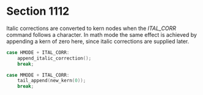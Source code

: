 # Section 1112

Italic corrections are converted to kern nodes when the *ITAL_CORR* command follows a character.
In math mode the same effect is achieved by appending a kern of zero here, since italic corrections are supplied later.

```c << Cases of |main_control| that build boxes and lists >>+=
case HMODE + ITAL_CORR:
    append_italic_correction();
    break;

case MMODE + ITAL_CORR:
    tail_append(new_kern(0));
    break;
```
